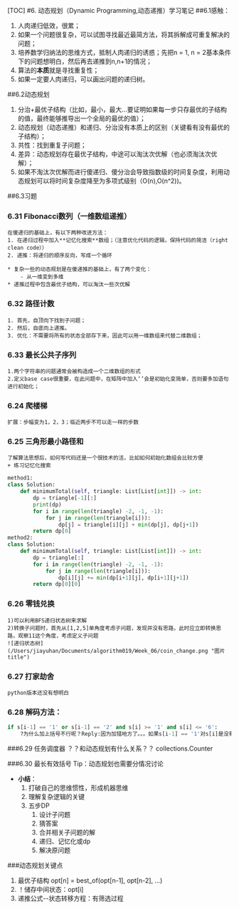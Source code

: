 [TOC]
#6. 动态规划（Dynamic Programming,动态递推）学习笔记
##6.1感触：
1. 人肉递归低效，很累；
2. 如果一个问题很复杂，可以试图寻找最近最简方法，将其拆解成可重复解决的问题；
3. 培养数学归纳法的思维方式，抵制人肉递归的诱惑；先把n = 1, n = 2基本条件下的问题想明白，然后再去递推到n,n+1的情况；
4. 算法的**本质**就是寻找重复性；
5. 如果一定要人肉递归，可以画出问题的递归树。

##6.2动态规划
1. 分治+最优子结构（比如，最小，最大...要证明如果每一步只存最优的子结构的值，最终能够推导出一个全局的最优的值）；
2. 动态规划（动态递推）和递归、分治没有本质上的区别（关键看有没有最优的子结构）；
3. 共性：找到重复子问题；
4. 差异：动态规划存在最优子结构，中途可以淘汰次优解（也必须淘汰次优解）；
5. 如果不淘汰次优解而进行傻递归、傻分治会导致指数级的时间复杂度，利用动态规划可以将时间复杂度降至为多项式级别（O(n),O(n^2))。

##6.3习题
### 6.31 Fibonacci数列（一维数组递推）
    在傻递归的基础上，有以下两种改进方法：
    1. 在递归过程中加入**记忆化搜索**数组；（注意优化代码的逻辑，保持代码的简洁（right clean code））
    2. 递推：将递归的顺序反向，写成一个循环

    * 复杂一些的动态规划是在傻递推的基础上，有了两个变化：
        - 从一维变到多维
    * 递推过程中包含最优子结构，可以淘汰一些次优解

### 6.32 路径计数
    1. 首先，自顶向下找到子问题；
    2. 然后，自底向上递推。
    3. 优化：不需要将所有的状态全部存下来，因此可以用一维数组来代替二维数组；

### 6.33 最长公共子序列
    1.两个字符串的问题通常会被构造成一个二维数组的形式
    2.定义base case很重要，在此问题中，在矩阵中加入‘’会是初始化变简单，否则要多加语句进行初始化；
### 6.24 爬楼梯  
    扩展：步幅变为1，2，3；临近两步不可以走一样的步数

### 6.25 三角形最小路径和  
    了解算法思想后，如何写代码还是一个很技术的活，比如如何初始化数组会比较方便
    + 练习记忆化搜索

```python
method1:
class Solution:
    def minimumTotal(self, triangle: List[List[int]]) -> int:
        dp = triangle[-1][:]
        print(dp)
        for i in range(len(triangle) -2, -1, -1):
            for j in range(len(triangle[i])):
                dp[j] = triangle[i][j] + min(dp[j], dp[j+1])
        return dp[0]
method2:
class Solution:
    def minimumTotal(self, triangle: List[List[int]]) -> int:
        dp = triangle[:]
        for i in range(len(triangle) -2, -1, -1):
            for j in range(len(triangle[i])):
                dp[i][j] += min(dp[i+1][j], dp[i+1][j+1])
        return dp[0][0]
```
### 6.26 零钱兑换
    1)可以利用BFS递归状态树来求解
    2)转换子问题时，首先从[1,2,5]单角度考虑子问题，发现并没有思路，此时应立即转换思路，观察11这个角度，考虑定义子问题
    ![递归状态树](/Users/jiayuhan/Documents/algorithm019/Week_06/coin_change.png "图片title")

### 6.27  打家劫舍
    python版本还没有想明白
### 6.28 解码方法：
```python
if s[i-1] == '1' or s[i-1] == '2' and s[i] >= '1' and s[i] <= '6':
    ?为什么加上括号不行呢？Reply:因为加错地方了。。。如果s[i-1] == '1'对s[i]是没有要求的
```
###6.29 任务调度器
    ？？和动态规划有什么关系？？
    collections.Counter

###6.30 最长有效括号
    Tip：动态规划也需要分情况讨论

+ **小结**：
    1. 打破自己的思维惯性，形成机器思维  
    2. 理解复杂逻辑的关键
    3. 五步DP
        1. 设计子问题
        2. 猜答案
        3. 合并相关子问题的解
        4. 递归、记忆化或dp
        5. 解决原问题


###动态规划关键点
1. 最优子结构 opt[n] = best_of(opt[n-1], opt[n-2], ...)
2. ！储存中间状态：opt[i]
3. 递推公式--状态转移方程：有筛选过程
